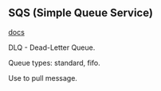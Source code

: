 SQS (Simple Queue Service)
-

[docs](https://docs.aws.amazon.com/sqs/index.html)

DLQ - Dead-Letter Queue.

Queue types: standard, fifo.

Use to pull message.
